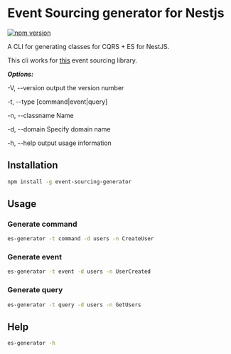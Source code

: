 Event Sourcing generator for Nestjs
=====
[![npm version](https://badge.fury.io/js/event-sourcing-generator.svg)](https://badge.fury.io/js/event-sourcing-generator)

A CLI for generating classes for CQRS + ES for NestJS.

This cli works for [this](https://github.com/ArkerLabs/event-sourcing-nestjs) event sourcing library.

***Options:***

  -V, --version           output the version number

  -t, --type <type>       [command|event|query]

  -n, --classname <name>  Name

  -d, --domain <name>     Specify domain name

  -h, --help              output usage information


## Installation
```bash
npm install -g event-sourcing-generator
```

## Usage

### Generate command
```bash
es-generator -t command -d users -n CreateUser
```

### Generate event
```bash
es-generator -t event -d users -n UserCreated
```

### Generate query
```bash
es-generator -t query -d users -n GetUsers
```

## Help
```bash
es-generator -h
```